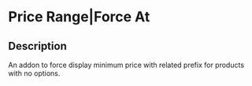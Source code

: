 # Price Range|Force At

## Description
An addon to force display minimum price with related prefix for products with no options.
